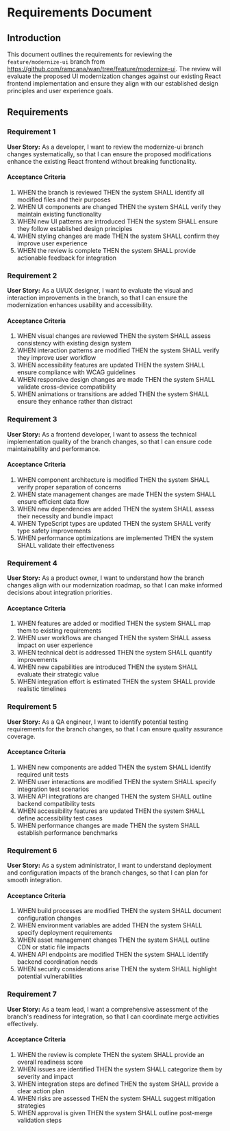 # Requirements Document

## Introduction

This document outlines the requirements for reviewing the `feature/modernize-ui` branch from https://github.com/ramcana/wan/tree/feature/modernize-ui. The review will evaluate the proposed UI modernization changes against our existing React frontend implementation and ensure they align with our established design principles and user experience goals.

## Requirements

### Requirement 1

**User Story:** As a developer, I want to review the modernize-ui branch changes systematically, so that I can ensure the proposed modifications enhance the existing React frontend without breaking functionality.

#### Acceptance Criteria

1. WHEN the branch is reviewed THEN the system SHALL identify all modified files and their purposes
2. WHEN UI components are changed THEN the system SHALL verify they maintain existing functionality
3. WHEN new UI patterns are introduced THEN the system SHALL ensure they follow established design principles
4. WHEN styling changes are made THEN the system SHALL confirm they improve user experience
5. WHEN the review is complete THEN the system SHALL provide actionable feedback for integration

### Requirement 2

**User Story:** As a UI/UX designer, I want to evaluate the visual and interaction improvements in the branch, so that I can ensure the modernization enhances usability and accessibility.

#### Acceptance Criteria

1. WHEN visual changes are reviewed THEN the system SHALL assess consistency with existing design system
2. WHEN interaction patterns are modified THEN the system SHALL verify they improve user workflow
3. WHEN accessibility features are updated THEN the system SHALL ensure compliance with WCAG guidelines
4. WHEN responsive design changes are made THEN the system SHALL validate cross-device compatibility
5. WHEN animations or transitions are added THEN the system SHALL ensure they enhance rather than distract

### Requirement 3

**User Story:** As a frontend developer, I want to assess the technical implementation quality of the branch changes, so that I can ensure code maintainability and performance.

#### Acceptance Criteria

1. WHEN component architecture is modified THEN the system SHALL verify proper separation of concerns
2. WHEN state management changes are made THEN the system SHALL ensure efficient data flow
3. WHEN new dependencies are added THEN the system SHALL assess their necessity and bundle impact
4. WHEN TypeScript types are updated THEN the system SHALL verify type safety improvements
5. WHEN performance optimizations are implemented THEN the system SHALL validate their effectiveness

### Requirement 4

**User Story:** As a product owner, I want to understand how the branch changes align with our modernization roadmap, so that I can make informed decisions about integration priorities.

#### Acceptance Criteria

1. WHEN features are added or modified THEN the system SHALL map them to existing requirements
2. WHEN user workflows are changed THEN the system SHALL assess impact on user experience
3. WHEN technical debt is addressed THEN the system SHALL quantify improvements
4. WHEN new capabilities are introduced THEN the system SHALL evaluate their strategic value
5. WHEN integration effort is estimated THEN the system SHALL provide realistic timelines

### Requirement 5

**User Story:** As a QA engineer, I want to identify potential testing requirements for the branch changes, so that I can ensure quality assurance coverage.

#### Acceptance Criteria

1. WHEN new components are added THEN the system SHALL identify required unit tests
2. WHEN user interactions are modified THEN the system SHALL specify integration test scenarios
3. WHEN API integrations are changed THEN the system SHALL outline backend compatibility tests
4. WHEN accessibility features are updated THEN the system SHALL define accessibility test cases
5. WHEN performance changes are made THEN the system SHALL establish performance benchmarks

### Requirement 6

**User Story:** As a system administrator, I want to understand deployment and configuration impacts of the branch changes, so that I can plan for smooth integration.

#### Acceptance Criteria

1. WHEN build processes are modified THEN the system SHALL document configuration changes
2. WHEN environment variables are added THEN the system SHALL specify deployment requirements
3. WHEN asset management changes THEN the system SHALL outline CDN or static file impacts
4. WHEN API endpoints are modified THEN the system SHALL identify backend coordination needs
5. WHEN security considerations arise THEN the system SHALL highlight potential vulnerabilities

### Requirement 7

**User Story:** As a team lead, I want a comprehensive assessment of the branch's readiness for integration, so that I can coordinate merge activities effectively.

#### Acceptance Criteria

1. WHEN the review is complete THEN the system SHALL provide an overall readiness score
2. WHEN issues are identified THEN the system SHALL categorize them by severity and impact
3. WHEN integration steps are defined THEN the system SHALL provide a clear action plan
4. WHEN risks are assessed THEN the system SHALL suggest mitigation strategies
5. WHEN approval is given THEN the system SHALL outline post-merge validation steps
